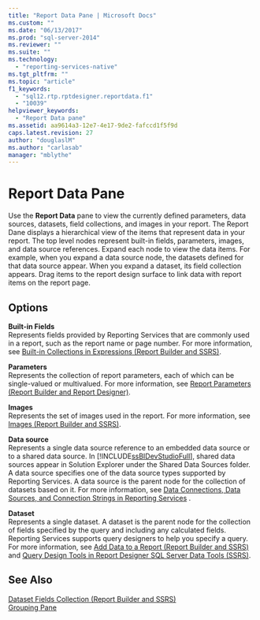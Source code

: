 ```yaml
---
title: "Report Data Pane | Microsoft Docs"
ms.custom: ""
ms.date: "06/13/2017"
ms.prod: "sql-server-2014"
ms.reviewer: ""
ms.suite: ""
ms.technology: 
  - "reporting-services-native"
ms.tgt_pltfrm: ""
ms.topic: "article"
f1_keywords: 
  - "sql12.rtp.rptdesigner.reportdata.f1"
  - "10039"
helpviewer_keywords: 
  - "Report Data pane"
ms.assetid: aa9614a3-12e7-4e17-9de2-fafccd1f5f9d
caps.latest.revision: 27
author: "douglaslM"
ms.author: "carlasab"
manager: "mblythe"
---
```

# Report Data Pane
  Use the **Report Data** pane to view the currently defined parameters, data sources, datasets, field collections, and images in your report. The Report Dane displays a hierarchical view of the items that represent data in your report. The top level nodes represent built-in fields, parameters, images, and data source references. Expand each node to view the data items. For example, when you expand a data source node, the datasets defined for that data source appear. When you expand a dataset, its field collection appears. Drag items to the report design surface to link data with report items on the report page.  
  
## Options  
 **Built-in Fields**  
 Represents fields provided by Reporting Services that are commonly used in a report, such as the report name or page number. For more information, see [Built-in Collections in Expressions &#40;Report Builder and SSRS&#41;](../../2014/reporting-services/built-in-collections-in-expressions-report-builder-and-ssrs.md).  
  
 **Parameters**  
 Represents the collection of report parameters, each of which can be single-valued or multivalued. For more information, see [Report Parameters &#40;Report Builder and Report Designer&#41;](../../2014/reporting-services/report-parameters-report-builder-and-report-designer.md).  
  
 **Images**  
 Represents the set of images used in the report. For more information, see [Images &#40;Report Builder and SSRS&#41;](../../2014/reporting-services/images-report-builder-and-ssrs.md).  
  
 **Data source**  
 Represents a single data source reference to an embedded data source or to a shared data source. In [!INCLUDE[ssBIDevStudioFull](../../includes/ssbidevstudiofull-md.md)], shared data sources appear in Solution Explorer under the Shared Data Sources folder. A data source specifies one of the data source types supported by Reporting Services. A data source is the parent node for the collection of datasets based on it. For more information, see [Data Connections, Data Sources, and Connection Strings in Reporting Services](../../2014/reporting-services/data-connections-data-sources-and-connection-strings-in-reporting-services.md) .  
  
 **Dataset**  
 Represents a single dataset. A dataset is the parent node for the collection of fields specified by the query and including any calculated fields. Reporting Services supports query designers to help you specify a query. For more information, see [Add Data to a Report &#40;Report Builder and SSRS&#41;](../../2014/reporting-services/add-data-to-a-report-report-builder-and-ssrs.md) and [Query Design Tools in Report Designer SQL Server Data Tools &#40;SSRS&#41;](../../2014/reporting-services/query-design-tools-in-report-designer-sql-server-data-tools-ssrs.md).  
  
## See Also  
 [Dataset Fields Collection &#40;Report Builder and SSRS&#41;](../../2014/reporting-services/dataset-fields-collection-report-builder-and-ssrs.md)   
 [Grouping Pane](../../2014/reporting-services/grouping-pane.md)  
  
  